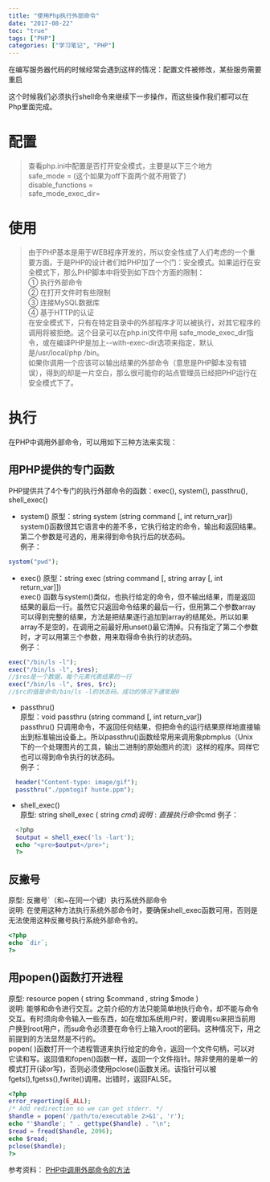 ```yaml
---
title: "使用Php执行外部命令"
date: "2017-08-22"
toc: "true"
tags: ["PHP"]
categories: ["学习笔记", "PHP"]
---
```

在编写服务器代码的时候经常会遇到这样的情况：配置文件被修改，某些服务需要重启

这个时候我们必须执行shell命令来继续下一步操作，而这些操作我们都可以在Php里面完成。

# 配置  

>查看php.ini中配置是否打开安全模式，主要是以下三个地方  
>safe_mode =  (这个如果为off下面两个就不用管了)  
>disable_functions =   
>safe_mode_exec_dir=  

# 使用  

>由于PHP基本是用于WEB程序开发的，所以安全性成了人们考虑的一个重要方面。于是PHP的设计者们给PHP加了一个门：安全模式。如果运行在安全模式下，那么PHP脚本中将受到如下四个方面的限制：  
>① 执行外部命令  
>② 在打开文件时有些限制  
>③ 连接MySQL数据库  
>④ 基于HTTP的认证  
>在安全模式下，只有在特定目录中的外部程序才可以被执行，对其它程序的调用将被拒绝。这个目录可以在php.ini文件中用 safe_mode_exec_dir指令，或在编译PHP是加上--with-exec-dir选项来指定，默认是/usr/local/php /bin。  
>如果你调用一个应该可以输出结果的外部命令（意思是PHP脚本没有错误），得到的却是一片空白，那么很可能你的站点管理员已经把PHP运行在安全模式下了。  

# 执行  
在PHP中调用外部命令，可以用如下三种方法来实现：

## 用PHP提供的专门函数  
PHP提供共了4个专门的执行外部命令的函数：exec(), system(), passthru(), shell_exec()   

- system() 
  原型：string system (string command [, int return_var])   
  system()函数很其它语言中的差不多，它执行给定的命令，输出和返回结果。第二个参数是可选的，用来得到命令执行后的状态码。  
  例子：
  
``` php
system("pwd");
```

- exec()
  原型：string exec (string command [, string array [, int return_var]])  
  exec() 函数与system()类似，也执行给定的命令，但不输出结果，而是返回结果的最后一行。虽然它只返回命令结果的最后一行，但用第二个参数array可以得到完整的结果，方法是把结果逐行追加到array的结尾处。所以如果array不是空的，在调用之前最好用unset()最它清掉。只有指定了第二个参数时，才可以用第三个参数，用来取得命令执行的状态码。   
  例子： 
  
```php
exec("/bin/ls -l");
exec("/bin/ls -l", $res);
//$res是一个数据，每个元素代表结果的一行
exec("/bin/ls -l", $res, $rc);
//$rc的值是命令/bin/ls -l的状态码。成功的情况下通常是0
```

- passthru()  
  原型：void passthru (string command [, int return_var])  
  passthru() 只调用命令，不返回任何结果，但把命令的运行结果原样地直接输出到标准输出设备上。所以passthru()函数经常用来调用象pbmplus（Unix 下的一个处理图片的工具，输出二进制的原始图片的流）这样的程序。同样它也可以得到命令执行的状态码。  
  例子：
  
```php
  header("Content-type: image/gif");
  passthru("./ppmtogif hunte.ppm");
```

- shell_exec()  
  原型: string shell_exec ( string $cmd )  
  说明: 直接执行命令$cmd
  例子：
  
```php
  <?php
  $output = shell_exec('ls -lart');
  echo "<pre>$output</pre>";
  ?>
```


## 反撇号  
原型: 反撇号`（和~在同一个键）执行系统外部命令  
说明: 在使用这种方法执行系统外部命令时，要确保shell_exec函数可用，否则是无法使用这种反撇号执行系统外部命令的。

```php
<?php
echo `dir`;
?>
```


## 用popen()函数打开进程  
原型: resource popen ( string $command , string $mode )  
说明: 能够和命令进行交互。之前介绍的方法只能简单地执行命令，却不能与命令交互。有时须向命令输入一些东西，如在增加系统用户时，要调用su来把当前用户换到root用户，而su命令必须要在命令行上输入root的密码。这种情况下，用之前提到的方法显然是不行的。  
popen( )函数打开一个进程管道来执行给定的命令，返回一个文件句柄，可以对它读和写。返回值和fopen()函数一样，返回一个文件指针。除非使用的是单一的模式打开(读or写)，否则必须使用pclose()函数关闭。该指针可以被fgets(),fgetss(),fwrite()调用。出错时，返回FALSE。

```php
<?php
error_reporting(E_ALL);
/* Add redirection so we can get stderr. */
$handle = popen('/path/to/executable 2>&1', 'r');
echo "'$handle'; " . gettype($handle) . "\n";
$read = fread($handle, 2096);
echo $read;
pclose($handle);
?>
```



参考资料：
[PHP中调用外部命令的方法](http://www.cnblogs.com/acetaohai123/p/6571414.html)